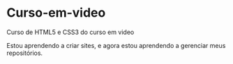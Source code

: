 # Curso-em-video
 Curso de HTML5 e CSS3 do curso em video

Estou aprendendo a criar sites, e agora estou aprendendo a gerenciar meus repositórios.